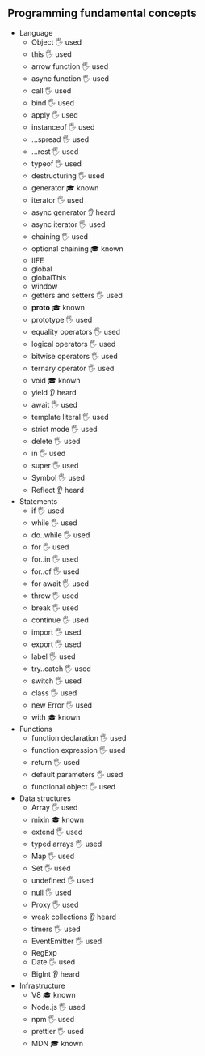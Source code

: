 ## Programming fundamental concepts

- Language
  - Object 🖐️ used
  - this 🖐️ used
  - arrow function 🖐️ used
  - async function 🖐️ used
  - call 🖐️ used
  - bind 🖐️ used
  - apply 🖐️ used
  - instanceof 🖐️ used
  - ...spread 🖐️ used
  - ...rest 🖐️ used 
  - typeof 🖐️ used
  - destructuring 🖐️ used
  - generator 🎓 known
  - iterator 🖐️ used
  - async generator 👂 heard
  - async iterator 🖐️ used
  - chaining 🖐️ used
  - optional chaining 🎓 known
  - IIFE
  - global
  - globalThis
  - window 
  - getters and setters 🖐️ used
  - __proto__ 🎓 known
  - prototype 🖐️ used
  - equality operators 🖐️ used
  - logical operators 🖐️ used
  - bitwise operators 🖐️ used
  - ternary operator 🖐️ used
  - void 🎓 known
  - yield 👂 heard
  - await 🖐️ used
  - template literal  🖐️ used
  - strict mode 🖐️ used
  - delete 🖐️ used
  - in 🖐️ used
  - super 🖐️ used
  - Symbol 🖐️ used
  - Reflect 👂 heard
- Statements
  - if 🖐️ used
  - while 🖐️ used
  - do..while 🖐️ used
  - for 🖐️ used
  - for..in 🖐️ used
  - for..of 🖐️ used
  - for await 🖐️ used
  - throw 🖐️ used
  - break 🖐️ used
  - continue 🖐️ used
  - import 🖐️ used
  - export 🖐️ used
  - label 🖐️ used
  - try..catch 🖐️ used
  - switch 🖐️ used
  - class 🖐️ used
  - new Error 🖐️ used
  - with 🎓 known 
- Functions
  - function declaration 🖐️ used
  - function expression 🖐️ used
  - return 🖐️ used
  - default parameters 🖐️ used
  - functional object 🖐️ used
- Data structures
  - Array 🖐️ used
  - mixin 🎓 known
  - extend 🖐️ used
  - typed arrays 🖐️ used
  - Map 🖐️ used
  - Set 🖐️ used
  - undefined 🖐️ used
  - null 🖐️ used
  - Proxy 🖐️ used
  - weak collections 👂 heard
  - timers 🖐️ used
  - EventEmitter 🖐️ used
  - RegExp
  - Date 🖐️ used
  - BigInt 👂 heard
- Infrastructure
  - V8 🎓 known
  - Node.js 🖐️ used
  - npm 🖐️ used
  - prettier 🖐️ used
  - MDN 🎓 known
